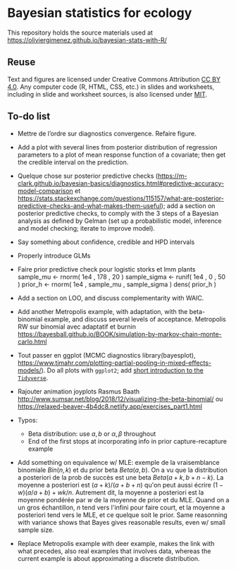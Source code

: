 # Bayesian statistics for ecology

This repository holds the source materials used at https://oliviergimenez.github.io/bayesian-stats-with-R/
 
## Reuse

Text and figures are licensed under Creative Commons Attribution [CC BY 4.0](https://creativecommons.org/licenses/by/4.0/). Any computer code (R, HTML, CSS, etc.) in slides and worksheets, including in slide and worksheet sources, is also licensed under [MIT](https://github.com/oliviergimenez/bayesian-stats-with-R/blob/master/LICENSE.md).

## To-do list

+ Mettre de l’ordre sur diagnostics convergence. Refaire figure. 

+ Add a plot with several lines from posterior distribution of regression parameters to a plot of mean response function of a covariate; then get the credible interval on the prediction. 

+ Quelque chose sur posterior predictive checks (https://m-clark.github.io/bayesian-basics/diagnostics.html#predictive-accuracy-model-comparison et https://stats.stackexchange.com/questions/115157/what-are-posterior-predictive-checks-and-what-makes-them-useful); add a section on posterior predictive checks, to comply with the 3 steps of a Bayesian analysis as defined by Gelman (set up a probabilistic model, inference and model checking; iterate to improve model).

+ Say something about confidence, credible and HPD intervals

+ Properly introduce GLMs

+ Faire prior predictive check pour logistic storks et lmm plants
sample_mu <- rnorm( 1e4 , 178 , 20 )
sample_sigma <- runif( 1e4 , 0 , 50 )
prior_h <- rnorm( 1e4 , sample_mu , sample_sigma )
dens( prior_h )

+ Add a section on LOO, and discuss complementarity with WAIC.

+ Add another Metropolis example, with adaptation, with the beta-binomial example, and discuss several levels of acceptance. Metropolis RW sur binomial avec adaptatif et burnin https://bayesball.github.io/BOOK/simulation-by-markov-chain-monte-carlo.html

+ Tout passer en ggplot (MCMC diagnostics library(bayesplot), https://www.tjmahr.com/plotting-partial-pooling-in-mixed-effects-models/). Do all plots with `ggplot2`; add [short introduction to the `Tidyverse`](https://github.com/oliviergimenez/intro_tidyverse).

+ Rajouter animation joyplots Rasmus Baath http://www.sumsar.net/blog/2018/12/visualizing-the-beta-binomial/ ou https://relaxed-beaver-4b4dc8.netlify.app/exercises_part1.html 

+ Typos: 
    + Beta distribution: use $a, b$ or $\alpha, \beta$ throughout
    + End of the first stops at incorporating info in prior capture-recapture example

+ Add something on equivalence w/ MLE: exemple de la vraisemblance binomiale $Bin(n,k)$ et du prior beta $Beta(a,b)$. On a vu que la distribution a posteriori de la prob de succès est une beta $Beta(a+k, b+n-k)$. La moyenne a posteriori est $(a+k)/(a+b+n)$ qu'on peut aussi écrire $(1-w)(a/a+b) + w k/n$. Autrement dit, la moyenne a posteriori est la moyenne pondérée par $w$ de la moyenne de prior et du MLE. Quand on a un gros échantillon, $n$ tend vers l'infini pour faire court, et la moyenne a posteriori tend vers le MLE, et ce quelque soit le prior. Same reasonning with variance shows that Bayes gives reasonable results, even w/ small sample size. 

+ Replace Metropolis example with deer example, makes the link with what precedes, also real examples that involves data, whereas the current example is about approximating a discrete distribution. 

